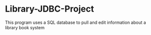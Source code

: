 # Library-JDBC-Project

This program uses a SQL database to pull and edit information about a library book system
